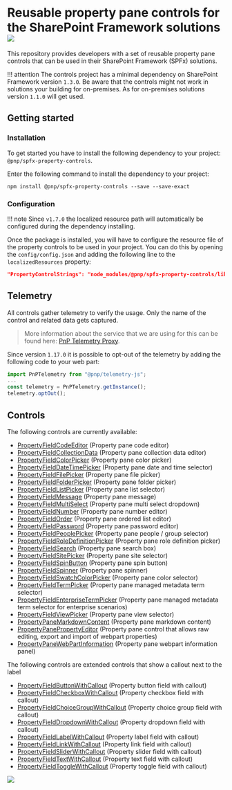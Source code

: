 # Reusable property pane controls for the SharePoint Framework solutions ![](https://img.shields.io/npm/v/@pnp/spfx-property-controls.svg)

This repository provides developers with a set of reusable property pane controls that can be used in their SharePoint Framework (SPFx) solutions.

!!! attention
    The controls project has a minimal dependency on SharePoint Framework version `1.3.0`. Be aware that the controls might not work in solutions your building for on-premises. As for on-premises solutions version `1.1.0` will get used.

## Getting started

### Installation

To get started you have to install the following dependency to your project: `@pnp/spfx-property-controls`.

Enter the following command to install the dependency to your project:

```
npm install @pnp/spfx-property-controls --save --save-exact
```

### Configuration

!!! note
    Since `v1.7.0` the localized resource path will automatically be configured during the dependency installing.

Once the package is installed, you will have to configure the resource file of the property controls to be used in your project. You can do this by opening the `config/config.json` and adding the following line to the `localizedResources` property:

```json
"PropertyControlStrings": "node_modules/@pnp/spfx-property-controls/lib/loc/{locale}.js"
```

## Telemetry

All controls gather telemetry to verify the usage. Only the name of the control and related data gets captured. 

> More information about the service that we are using for this can be found here: [PnP Telemetry Proxy](https://github.com/pnp/telemetry-proxy-node).

Since version `1.17.0` it is possible to opt-out of the telemetry by adding the following code to your web part:

```typescript
import PnPTelemetry from "@pnp/telemetry-js";
...
const telemetry = PnPTelemetry.getInstance();
telemetry.optOut();
```

## Controls

The following controls are currently available:
- [PropertyFieldCodeEditor](./controls/PropertyFieldCodeEditor) (Property pane code editor)
- [PropertyFieldCollectionData](./controls/PropertyFieldCollectionData) (Property pane collection data editor)
- [PropertyFieldColorPicker](./controls/PropertyFieldColorPicker) (Property pane color picker)
- [PropertyFieldDateTimePicker](./controls/PropertyFieldDateTimePicker) (Property pane date and time selector)
- [PropertyFieldFilePicker](./controls/PropertyFieldFilePicker) (Property pane file picker)
- [PropertyFieldFolderPicker](./controls/PropertyFieldFolderPicker) (Property pane folder picker)
- [PropertyFieldListPicker](./controls/PropertyFieldListPicker) (Property pane list selector)
- [PropertyFieldMessage](./controls/PropertyFieldMessage) (Property pane message)
- [PropertyFieldMultiSelect](./controls/PropertyFieldMultiSelect) (Property pane multi select dropdown)
- [PropertyFieldNumber](./controls/PropertyFieldNumber) (Property pane number editor)
- [PropertyFieldOrder](./controls/PropertyFieldOrder) (Property pane ordered list editor)
- [PropertyFieldPassword](./controls/PropertyFieldPassword) (Property pane password editor)
- [PropertyFieldPeoplePicker](./controls/PropertyFieldPeoplePicker) (Property pane people / group selector)
- [PropertyFieldRoleDefinitionPicker](./controls/PropertyFieldRoleDefinitionPicker) (Property pane role definition picker)
- [PropertyFieldSearch](./controls/PropertyFieldSearch) (Property pane search box)
- [PropertyFieldSitePicker](./controls/PropertyFieldSitePicker) (Property pane site selector)
- [PropertyFieldSpinButton](./controls/PropertyFieldSpinButton) (Property pane spin button)
- [PropertyFieldSpinner](./controls/PropertyFieldSpinButton) (Property pane spinner)
- [PropertyFieldSwatchColorPicker](./controls/PropertyFieldSwatchColorPicker) (Property pane color selector)
- [PropertyFieldTermPicker](./controls/PropertyFieldTermPicker) (Property pane managed metadata term selector)
- [PropertyFieldEnterpriseTermPicker](./controls/PropertyFieldEnterpriseTermPicker) (Property pane managed metadata term selector for enterprise scenarios)
- [PropertyFieldViewPicker](./controls/PropertyFIeldViewPicker) (Property pane view selector)
- [PropertyPaneMarkdownContent](./controls/PropertyPaneMarkdownContent) (Property pane markdown content)
- [PropertyPanePropertyEditor](./controls/PropertyPanePropertyEditor) (Property pane control that allows raw editing, export and import of webpart properties)
- [PropertyPaneWebPartInformation](./controls/PropertyPaneWebPartInformation) (Property pane webpart information panel)

The following controls are extended controls that show a callout next to the label
- [PropertyFieldButtonWithCallout](./controls/PropertyFieldButtonWithCallout) (Property button field with callout)
- [PropertyFieldCheckboxWithCallout](./controls/PropertyFieldCheckboxWithCallout) (Property checkbox field with callout)
- [PropertyFieldChoiceGroupWithCallout](./controls/PropertyFieldChoiceGroupWithCallout) (Property choice group field with callout)
- [PropertyFieldDropdownWithCallout](./controls/PropertyFieldDropdownWithCallout) (Property dropdown field with callout)
- [PropertyFieldLabelWithCallout](./controls/PropertyFieldLabelWithCallout) (Property label field with callout)
- [PropertyFieldLinkWithCallout](./controls/PropertyFieldLinkWithCallout) (Property link field with callout)
- [PropertyFieldSliderWithCallout](./controls/PropertyFieldSliderWithCallout) (Property slider field with callout)
- [PropertyFieldTextWithCallout](./controls/PropertyFieldTextWithCallout) (Property text field with callout)
- [PropertyFieldToggleWithCallout](./controls/PropertyFieldToggleWithCallout) (Property toggle field with callout)

![](https://telemetry.sharepointpnp.com/sp-dev-fx-property-controls/wiki)
